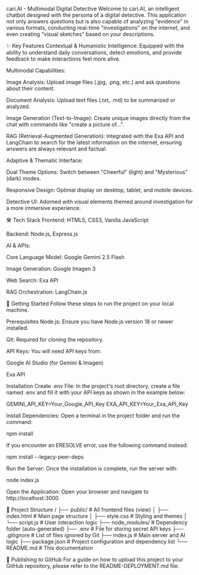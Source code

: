 cari.AI - Multimodal Digital Detective
Welcome to cari.AI, an intelligent chatbot designed with the persona of a digital detective. This application not only answers questions but is also capable of analyzing "evidence" in various formats, conducting real-time "investigations" on the internet, and even creating "visual sketches" based on your descriptions.

✨ Key Features
Contextual & Humanistic Intelligence: Equipped with the ability to understand daily conversations, detect emotions, and provide feedback to make interactions feel more alive.

Multimodal Capabilities:

Image Analysis: Upload image files (.jpg, .png, etc.) and ask questions about their content.

Document Analysis: Upload text files (.txt, .md) to be summarized or analyzed.

Image Generation (Text-to-Image): Create unique images directly from the chat with commands like "create a picture of...".

RAG (Retrieval-Augmented Generation): Integrated with the Exa API and LangChain to search for the latest information on the internet, ensuring answers are always relevant and factual.

Adaptive & Thematic Interface:

Dual Theme Options: Switch between "Cheerful" (light) and "Mysterious" (dark) modes.

Responsive Design: Optimal display on desktop, tablet, and mobile devices.

Detective UI: Adorned with visual elements themed around investigation for a more immersive experience.

🛠️ Tech Stack
Frontend: HTML5, CSS3, Vanilla JavaScript

Backend: Node.js, Express.js

AI & APIs:

Core Language Model: Google Gemini 2.5 Flash

Image Generation: Google Imagen 3

Web Search: Exa API

RAG Orchestration: LangChain.js

🚀 Getting Started
Follow these steps to run the project on your local machine.

Prerequisites
Node.js: Ensure you have Node.js version 18 or newer installed.

Git: Required for cloning the repository.

API Keys: You will need API keys from:

Google AI Studio (for Gemini & Imagen)

Exa API

Installation
Create .env File: In the project's root directory, create a file named .env and fill it with your API keys as shown in the example below:

GEMINI_API_KEY=Your_Google_API_Key
EXA_API_KEY=Your_Exa_API_Key

Install Dependencies: Open a terminal in the project folder and run the command:

npm install

If you encounter an ERESOLVE error, use the following command instead:

npm install --legacy-peer-deps

Run the Server: Once the installation is complete, run the server with:

node index.js

Open the Application: Open your browser and navigate to http://localhost:3000.

📂 Project Structure
/
├── public/                 # All frontend files (view)
│   ├── index.html          # Main page structure
│   ├── style.css           # Styling and themes
│   └── script.js           # User interaction logic
├── node_modules/           # Dependency folder (auto-generated)
├── .env                    # File for storing secret API keys
├── .gitignore              # List of files ignored by Git
├── index.js                # Main server and AI logic
├── package.json            # Project configuration and dependency list
└── README.md               # This documentation


🚢 Publishing to GitHub
For a guide on how to upload this project to your GitHub repository, please refer to the README-DEPLOYMENT.md file.
